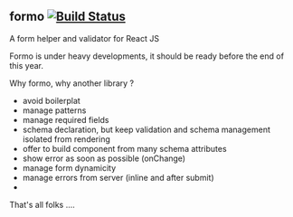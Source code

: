 ## formo [![Build Status](https://travis-ci.org/redpelicans/formo.png)](https://travis-ci.org/redpelicans/formo)


A form helper and validator for React JS

Formo is under heavy developments, it should be ready before the end of this year.

Why formo, why another library ?

* avoid boilerplat
* manage patterns
* manage required fields
* schema declaration, but keep validation and schema management isolated from rendering
* offer to build component from many schema attributes
* show error as soon as possible (onChange)
* manage form dynamicity
* manage errors from server (inline and after submit)
*
That's all folks ....
